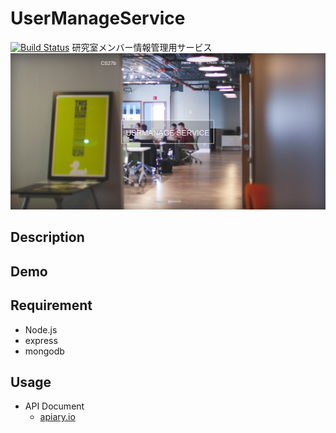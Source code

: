 UserManageService
=================
[![Build Status](https://travis-ci.org/takatori/UserManageService.svg?branch=master)](http://travis-ci.org/takatori/UserManageService)
研究室メンバー情報管理用サービス
![top](https://github.com/takatori/UserManageService/blob/master/images/top.png)
## Description


## Demo


## Requirement
* Node.js 
* express 
* mongodb 

## Usage
* API Document
  * [apiary.io](http://docs.usermanageservice.apiary.io)


